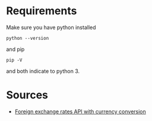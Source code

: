 

# Requirements

Make sure you have python installed

    python --version

and pip

    pip -V

and both indicate to python 3.

# Sources

- [Foreign exchange rates API with currency conversion](https://exchangeratesapi.io/)

